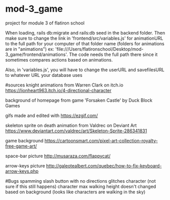 # mod-3_game
project for module 3 of flatiron school

When loading, rails db:migrate and rails:db seed in the backend folder. Then make sure to change the link in 'frontend/src/variables.js' for animationURL to the full path for your computer of that folder name (folders for animations are in "animations") ex: 'file:///Users/flatironschool/Desktop/mod-3_game/frontend/animations'. The code needs the full path there since it sometimes compares actions based on animations.

Also, in 'variables.js', you will have to change the userURL and savefilesURL to whatever URL your database uses

#sources
knight animations from Warren Clark on itch.io
https://lionheart963.itch.io/4-directional-character

background of homepage from game 'Forsaken Castle' by Duck Block Games

gifs made and edited with https://ezgif.com/

skeleton sprite on death animation from Valdrec on Deviant Art
https://www.deviantart.com/valdrec/art/Skeleton-Sprite-286341831

game background
https://cartoonsmart.com/pixel-art-collection-royalty-free-game-art/

space-bar picture
http://musaraza.com/flappycat/

arrow-keys picture
http://galeotealbert.com/quebec/how-to-fix-keyboard-arrow-keys.php



#Bugs
spamming slash button with no directions glitches character (not sure if this still happens)
character max walking height doesn't changed based on background (looks like characters are walking in the sky)